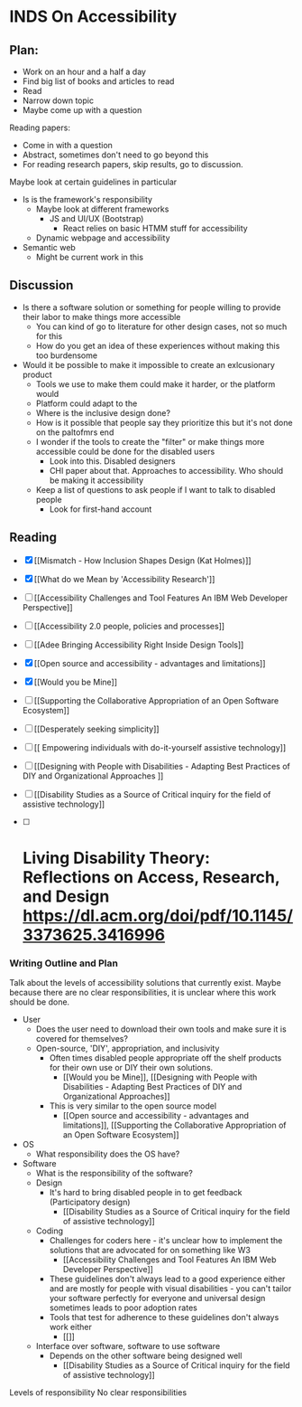 # INDS On Accessibility

## Plan:
- Work on an hour and a half a day
- Find big list of books and articles to read 
- Read
- Narrow down topic
- Maybe come up with a question

Reading papers:
- Come in with a question
- Abstract, sometimes don't need to go beyond this
- For reading research papers, skip results, go to discussion. 

Maybe look at certain guidelines in particular
- Is is the framework's responsibility 
	- Maybe look at different frameworks
		- JS and UI/UX (Bootstrap)
			- React relies on basic HTMM stuff for accessibility
	- Dynamic webpage and accessibility
- Semantic web
	- Might be current work in this

## Discussion
- Is there a software solution or something for people willing to provide their labor to make things more accessible 
	- You can kind of go to literature for other design cases, not so much for this
	- How do you get an idea of these experiences without making this too burdensome
- Would it be possible to make it impossible to create an exlcusionary product 
	- Tools we use to make them could make it harder, or the platform would 
	- Platform could adapt to the 
	- Where is the inclusive design done? 
	- How is it possible that people say they prioritize this but it's not done on the paltofmrs end
	- I wonder if the tools to create the "filter" or make things more accessible could be done for the disabled users 
		- Look into this. Disabled designers
		- CHI paper about that. Approaches to accessibility. Who should be making it accessibility   
	- Keep a list of questions to ask people if I want to talk to disabled people 
		- Look for first-hand account

## Reading
- [x] [[Mismatch - How Inclusion Shapes Design (Kat Holmes)]]
- [x] [[What do we Mean by 'Accessibility Research']]
- [ ] [[Accessibility Challenges and Tool Features An IBM Web Developer Perspective]]
- [ ] [[Accessibility 2.0 people, policies and processes]]
- [ ] [[Adee Bringing Accessibility Right Inside Design Tools]]
- [x] [[Open source and accessibility - advantages and limitations]]
- [x] [[Would you be Mine]]
- [ ] [[Supporting the Collaborative Appropriation of an Open Software Ecosystem]]
- [ ] [[Desperately seeking simplicity]]
- [ ] [[ Empowering individuals with do-it-yourself assistive technology]]
- [ ] [[Designing with People with Disabilities - Adapting Best Practices of DIY and Organizational Approaches ]]
- [ ] [[Disability Studies as a Source of Critical inquiry for the field of assistive technology]]
- [ ] # Living Disability Theory: Reflections on Access, Research, and Design https://dl.acm.org/doi/pdf/10.1145/3373625.3416996


### Writing Outline and Plan
Talk about the levels of accessibility solutions that currently exist. Maybe because there are no clear responsibilities, it is unclear where this work should be done.

- User
	- Does the user need to download their own tools and make sure it is covered for themselves?
	- Open-source, 'DIY', appropriation, and inclusivity 
		- Often times disabled people appropriate off the shelf products for their own use or DIY their own solutions.
			- [[Would you be Mine]], [[Designing with People with Disabilities - Adapting Best Practices of DIY and Organizational Approaches]]
		- This is very similar to the open source model
			-  [[Open source and accessibility - advantages and limitations]], [[Supporting the Collaborative Appropriation of an Open Software Ecosystem]]
- OS
	- What responsibility does the OS have?
- Software
	- What is the responsibility of the software?
	- Design
		- It's hard to bring disabled people in to get feedback (Participatory design)
			- [[Disability Studies as a Source of Critical inquiry for the field of assistive technology]]
	- Coding
		- Challenges for coders here - it's unclear how to implement the solutions that are advocated for on something like W3
			- [[Accessibility Challenges and Tool Features An IBM Web Developer Perspective]]
		- These guidelines don't always lead to a good experience either and are mostly for people with visual disabilities - you can't tailor your software perfectly for everyone and universal design sometimes leads to poor adoption rates
		- Tools that test for adherence to these guidelines don't always work either
			- [[]]
	- Interface over software, software to use software
		- Depends on the other software being designed well
			- [[Disability Studies as a Source of Critical inquiry for the field of assistive technology]]

Levels of responsibility
No clear responsibilities

